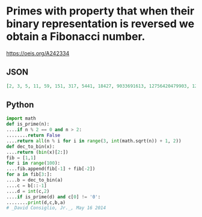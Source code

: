 # Primes with property that when their binary representation is reversed we obtain a Fibonacci number\.
https://oeis.org/A242334
## JSON
```JSON
[2, 3, 5, 11, 59, 151, 317, 5441, 18427, 9033691613, 12756420479903, 1211140566276649, 401010813707734082716979, 74347828543021309956757002467819, 16538021251556158042076145869636347596983087]
```
## Python
```Python
import math
def is_prime(n):
....if n % 2 == 0 and n > 2:
........return False
....return all(n % i for i in range(3, int(math.sqrt(n)) + 1, 2))
def dec_to_bin(x):
....return (bin(x)[2:])
fib = [1,1]
for i in range(100):
....fib.append(fib[-1] + fib[-2])
for a in fib[3:]:
....b = dec_to_bin(a)
....c = b[::-1]
....d = int(c,2)
....if is_prime(d) and c[0] != '0':
........print(d,c,b,a)
# _David Consiglio, Jr._, May 16 2014
```
